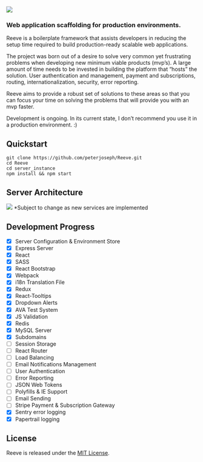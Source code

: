 # ![](https://i.imgur.com/KrEqmIP.png)

### Web application scaffolding for production environments.

Reeve is a boilerplate framework that assists developers in reducing the setup time required to build production-ready scalable web applications.

The project was born out of a desire to solve very common yet frustrating problems when developing new minimum viable products (mvp’s). A large amount of time needs to be invested in building the platform that “hosts” the solution. User authentication and management, payment and subscriptions, routing, internationalization, security, error reporting.

Reeve aims to provide a robust set of solutions to these areas so that you can focus your time on solving the problems that will provide you with an mvp faster.

Development is ongoing. In its current state, I don’t recommend you use it in a production environment. :)

## Quickstart

```
git clone https://github.com/peterjoseph/Reeve.git
cd Reeve
cd server_instance
npm install && npm start
```

## Server Architecture

![](https://i.imgur.com/OV8enIn.png)
\*Subject to change as new services are implemented

## Development Progress

* [x] Server Configuration & Environment Store
* [x] Express Server
* [x] React
* [x] SASS
* [x] React Bootstrap
* [x] Webpack
* [x] i18n Translation File
* [x] Redux
* [x] React-Tooltips
* [x] Dropdown Alerts
* [x] AVA Test System
* [x] JS Validation
* [x] Redis
* [x] MySQL Server
* [x] Subdomains
* [ ] Session Storage
* [ ] React Router
* [ ] Load Balancing
* [ ] Email Notifications Management
* [ ] User Authentication
* [ ] Error Reporting
* [ ] JSON Web Tokens
* [ ] Polyfills & IE Support
* [ ] Email Sending
* [ ] Stripe Payment & Subscription Gateway
* [x] Sentry error logging
* [x] Papertrail logging

## License

Reeve is released under the [MIT License](http://www.opensource.org/licenses/MIT).
